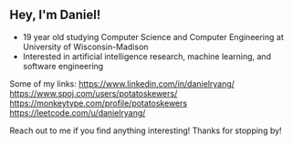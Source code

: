 ## Hey, I'm Daniel!

- 19 year old studying Computer Science and Computer Engineering at University of Wisconsin-Madison
- Interested in artificial intelligence research, machine learning, and software engineering

Some of my links:
https://www.linkedin.com/in/danielryang/  
https://www.spoj.com/users/potatoskewers/  
https://monkeytype.com/profile/potatoskewers  
https://leetcode.com/u/danielryang/  

Reach out to me if you find anything interesting! Thanks for stopping by!


<!--
**danielryang/danielryang** is a ✨ _special_ ✨ repository because its `README.md` (this file) appears on your GitHub profile.

Here are some ideas to get you started:

- 🔭 I’m currently working on ...
- 🌱 I’m currently learning ...
- 👯 I’m looking to collaborate on ...
- 🤔 I’m looking for help with ...
- 💬 Ask me about ...
- 📫 How to reach me: ...
- 😄 Pronouns: ...
- ⚡ Fun fact: ...
-->
